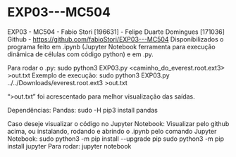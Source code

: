 # EXP03---MC504
EXP03 - MC504 - Fabio Stori [196631] - Felipe Duarte Domingues [171036]
Github - https://github.com/fabioStori/EXP03---MC504
Disponibilizados o programa feito em .ipynb (Jupyter Notebook ferramenta para execução dinâmica de células com código python) e em .py.
 
Para rodar o .py:
sudo python3 EXP03.py <caminho_do_everest.root.ext3> >out.txt
Exemplo de execução: 
sudo python3 EXP03.py ../../Downloads/everest.root.ext3 >out.txt
 
“>out.txt” foi acrescentado para melhor visualização das saídas.
 
 
Dependências:
Pandas: sudo -H pip3 install pandas
 
Caso deseje visualizar o código no Jupyter Notebook: Visualizar pelo github acima, ou instalando, rodando e abrindo o .ipynb pelo comando Jupyter Notebook:
sudo python3 -m pip install --upgrade pip
sudo python3 -m pip install jupyter
Para rodar: jupyter notebook
